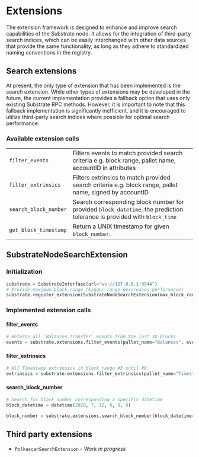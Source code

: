 # Extensions

The extension framework is designed to enhance and improve search capabilities of the Substrate node. 
It allows for the integration of third-party search indices, which can be easily interchanged with 
other data sources that provide the same functionality, as long as they adhere to standardized naming conventions in
the registry.

## Search extensions

At present, the only type of extension that has been implemented is the search extension. While other types of 
extensions may be developed in the future, the current implementation provides a fallback option that uses only 
existing Substrate RPC methods. However, it is important to note that this fallback implementation is significantly 
inefficient, and it is encouraged to utilize third-party search indices where possible for optimal search performance.

### Available extension calls

|                 |                                                                                                                         |
|-----------------|-------------------------------------------------------------------------------------------------------------------------|
| `filter_events` | Filters events to match provided search criteria e.g. block range, pallet name, accountID in attributes                 |
| `filter_extrinsics` | Filters extrinsics to match provided search criteria e.g. block range, pallet name, signed by accountID                 |
| `search_block_number` | Search corresponding block number for provided `block_datetime`. the prediction tolerance is provided with `block_time` |
| `get_block_timestamp` | Return a UNIX timestamp for given `block_number`. |



## SubstrateNodeSearchExtension

### Initialization

```python
substrate = SubstrateInterface(url="ws://127.0.0.1:9944")
# Provide maximum block range (bigger range descreases performance) 
substrate.register_extension(SubstrateNodeSearchExtension(max_block_range=100))
```

### Implemented extension calls

#### filter_events
```python
# Returns all `Balances.Transfer` events from the last 30 blocks
events = substrate.extensions.filter_events(pallet_name="Balances", event_name="Transfer", block_start=-30)
```

#### filter_extrinsics

```python
# All Timestamp extrinsics in block range #3 until #6
extrinsics = substrate.extensions.filter_extrinsics(pallet_name="Timestamp", block_start=3, block_end=6)
```

#### search_block_number

```python
# Search for block number corresponding a specific datetime
block_datetime = datetime(2020, 7, 12, 0, 0, 0)

block_number = substrate.extensions.search_block_number(block_datetime=block_datetime)
```

## Third party extensions 

* `PolkascanSearchExtension` - _Work in progress_

```
